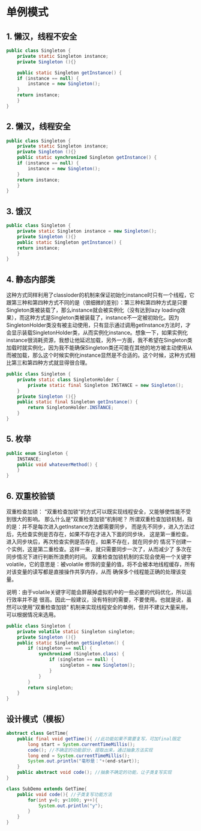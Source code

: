 # 单例模式

## 1. 懒汉，线程不安全

``` java
public class Singleton {  
    private static Singleton instance;  
    private Singleton (){}  

    public static Singleton getInstance() {  
    if (instance == null) {  
        instance = new Singleton();  
    }  
    return instance;  
    }  
} 
```

## 2. 懒汉，线程安全
``` java
public class Singleton {  
    private static Singleton instance;  
    private Singleton (){}  
    public static synchronized Singleton getInstance() {  
    if (instance == null) {  
        instance = new Singleton();  
    }  
    return instance;  
    }  
} 
```
## 3. 饿汉

``` java
public class Singleton {  
    private static Singleton instance = new Singleton();  
    private Singleton (){}  
    public static Singleton getInstance() {  
    return instance;  
    }  
}  
```

## 4. 静态内部类
这种方式同样利用了classloder的机制来保证初始化instance时只有一个线程，它跟第三种和第四种方式不同的是（很细微的差别）：第三种和第四种方式是只要Singleton类被装载了，那么instance就会被实例化（没有达到lazy loading效果），而这种方式是Singleton类被装载了，instance不一定被初始化。因为SingletonHolder类没有被主动使用，只有显示通过调用getInstance方法时，才会显示装载SingletonHolder类，从而实例化instance。想象一下，如果实例化instance很消耗资源，我想让他延迟加载，另外一方面，我不希望在Singleton类加载时就实例化，因为我不能确保Singleton类还可能在其他的地方被主动使用从而被加载，那么这个时候实例化instance显然是不合适的。这个时候，这种方式相比第三和第四种方式就显得很合理。
``` Java
public class Singleton {
    private static class SingletonHolder {
        private static final Singleton INSTANCE = new Singleton();
    }
    private Singleton (){}
    public static final Singleton getInstance() {
        return SingletonHolder.INSTANCE;
    }
}
```

## 5. 枚举

``` java
public enum Singleton {  
    INSTANCE;  
    public void whateverMethod() {  
    }  
}  
```

## 6. 双重校验锁
双重检查加锁：
“双重检查加锁“的方式可以既实现线程安全，又能够使性能不受到很大的影响。
那么什么是”双重检查加锁“机制呢？
        所谓双重检查加锁机制，指的是：并不是每次进入getInstance方法都需要同步，
而是先不同步，进入方法过后，先检查实例是否存在，如果不存在才进入下面的同步块，
这是第一重检查。进入同步块后，再次检查实例是否存在，如果不存在，就在同步的
情况下创建一个实例，这是第二重检查。这样一来，就只需要同步一次了，从而减少了
多次在同步情况下进行判断所浪费的时间。
    双重检查加锁机制的实现会使用一个关键字volatile，它的意思是：被volatile
修饰的变量的值，将不会被本地线程缓存，所有对该变量的读写都是直接操作共享内存，从而
确保多个线程能正确的处理该变量。

说明：由于volatile关键字可能会屏蔽掉虚拟机中的一些必要的代码优化，所以运行效率并不是
很高。因此一般建议，没有特别的需要，不要使用。也就是说，虽然可以使用”双重检查加锁“
机制来实现线程安全的单例，但并不建议大量采用，可以根据情况来选用。

``` Java
public class Singleton {  
    private volatile static Singleton singleton;  
    private Singleton (){}  
    public static Singleton getSingleton() {  
        if (singleton == null) {  
            synchronized (Singleton.class) {  
                if (singleton == null) {  
                    singleton = new Singleton();  
                }  
            }  
        }  
        return singleton;  
    }  
}
```

## 设计模式（模板）
``` java
abstract class GetTime{  
    public final void getTime(){ //此功能如果不需要复写，可加final限定   
        long start = System.currentTimeMillis();   
        code(); //不确定的功能部分，提取出来，通过抽象方法实现   
        long end = System.currentTimeMillis();   
        System.out.println("毫秒是："+(end-start));  
    }  
    public abstract void code(); //抽象不确定的功能，让子类复写实现 
}  

class SubDemo extends GetTime{  
    public void code(){ //子类复写功能方法   
        for(int y=0; y<1000; y++){    
            System.out.println("y");   
        }  
    } 
} 
```











































